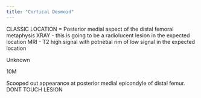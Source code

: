 ```yaml
---
title: "Cortical Desmoid"
---
```

CLASSIC LOCATION = Posterior medial aspect of the distal femoral metaphysis 
XRAY - this is going to be a radiolucent lesion in the expected location
MRI - T2 high signal with potnetial rim of low signal in the expected location

Unknown

10M

Scooped out appearance at posterior medial epicondyle of distal femur. DONT TOUCH LESION

